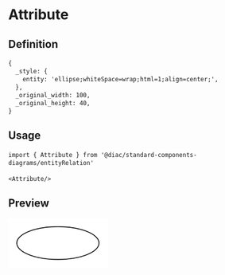 # Attribute

## Definition

```
{
  _style: { 
    entity: 'ellipse;whiteSpace=wrap;html=1;align=center;',
  },
  _original_width: 100,
  _original_height: 40,
}
```

## Usage

```
import { Attribute } from '@diac/standard-components-diagrams/entityRelation'

<Attribute/>
```

## Preview

<img src="./attribute.png" width="200"/>
